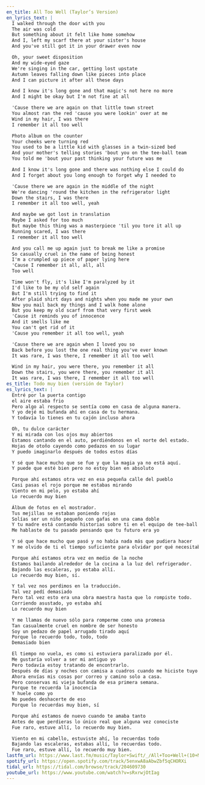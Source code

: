 ```yaml
---
en_title: All Too Well (Taylor’s Version)
en_lyrics_text: |
  I walked through the door with you
  The air was cold
  But something about it felt like home somehow
  And I, left my scarf there at your sister's house
  And you've still got it in your drawer even now

  Oh, your sweet disposition
  And my wide-eyed gaze
  We're singing in the car, getting lost upstate
  Autumn leaves falling down like pieces into place
  And I can picture it after all these days

  And I know it's long gone and that magic's not here no more
  And I might be okay but I'm not fine at all

  'Cause there we are again on that little town street
  You almost ran the red 'cause you were lookin' over at me
  Wind in my hair, I was there
  I remember it all too well

  Photo album on the counter
  Your cheeks were turning red
  You used to be a little kid with glasses in a twin-sized bed
  And your mother's telling stories 'bout you on the tee-ball team
  You told me 'bout your past thinking your future was me

  And I know it's long gone and there was nothing else I could do
  And I forget about you long enough to forget why I needed to

  'Cause there we are again in the middle of the night
  We're dancing 'round the kitchen in the refrigerator light
  Down the stairs, I was there
  I remember it all too well, yeah

  And maybe we got lost in translation
  Maybe I asked for too much
  But maybe this thing was a masterpiece 'til you tore it all up
  Running scared, I was there
  I remember it all too well

  And you call me up again just to break me like a promise
  So casually cruel in the name of being honest
  I'm a crumpled up piece of paper lying here
  'Cause I remember it all, all, all
  Too well

  Time won't fly, it's like I'm paralyzed by it
  I'd like to be my old self again
  But I'm still trying to find it
  After plaid shirt days and nights when you made me your own
  Now you mail back my things and I walk home alone
  But you keep my old scarf from that very first week
  'Cause it reminds you of innocence
  And it smells like me
  You can't get rid of it
  'Cause you remember it all too well, yeah

  'Cause there we are again when I loved you so
  Back before you lost the one real thing you've ever known
  It was rare, I was there, I remember it all too well

  Wind in my hair, you were there, you remember it all
  Down the stairs, you were there, you remember it all
  It was rare, I was there, I remember it all too well
es_title: Todo muy bien (versión de Taylor)
es_lyrics_text: |
  Entré por la puerta contigo
  el aire estaba frio
  Pero algo al respecto se sentía como en casa de alguna manera.
  Y yo dejé mi bufanda ahí en casa de tu hermana.
  Y todavía lo tienes en tu cajón incluso ahora

  Oh, tu dulce carácter
  Y mi mirada con los ojos muy abiertos
  Estamos cantando en el auto, perdiéndonos en el norte del estado.
  Hojas de otoño cayendo como pedazos en su lugar
  Y puedo imaginarlo después de todos estos días

  Y sé que hace mucho que se fue y que la magia ya no está aquí.
  Y puede que esté bien pero no estoy bien en absoluto

  Porque ahí estamos otra vez en esa pequeña calle del pueblo
  Casi pasas el rojo porque me estabas mirando
  Viento en mi pelo, yo estaba ahí
  Lo recuerdo muy bien

  Álbum de fotos en el mostrador.
  Tus mejillas se estaban poniendo rojas
  Solías ser un niño pequeño con gafas en una cama doble
  Y tu madre está contando historias sobre ti en el equipo de tee-ball
  Me hablaste de tu pasado pensando que tu futuro era yo

  Y sé que hace mucho que pasó y no había nada más que pudiera hacer
  Y me olvido de ti el tiempo suficiente para olvidar por qué necesitaba hacerlo.

  Porque ahí estamos otra vez en medio de la noche
  Estamos bailando alrededor de la cocina a la luz del refrigerador.
  Bajando las escaleras, yo estaba allí.
  Lo recuerdo muy bien, sí.

  Y tal vez nos perdimos en la traducción.
  Tal vez pedí demasiado
  Pero tal vez esto era una obra maestra hasta que lo rompiste todo.
  Corriendo asustado, yo estaba ahí
  Lo recuerdo muy bien

  Y me llamas de nuevo sólo para romperme como una promesa
  Tan casualmente cruel en nombre de ser honesto
  Soy un pedazo de papel arrugado tirado aquí
  Porque lo recuerdo todo, todo, todo
  Demasiado bien

  El tiempo no vuela, es como si estuviera paralizado por él.
  Me gustaría volver a ser mi antiguo yo
  Pero todavía estoy tratando de encontrarlo.
  Después de días y noches con camisa a cuadros cuando me hiciste tuyo
  Ahora envías mis cosas por correo y camino solo a casa.
  Pero conservas mi vieja bufanda de esa primera semana.
  Porque te recuerda la inocencia
  Y huele como yo
  No puedes deshacerte de eso
  Porque lo recuerdas muy bien, sí

  Porque ahí estamos de nuevo cuando te amaba tanto
  Antes de que perdieras lo único real que alguna vez conociste
  Fue raro, estuve allí, lo recuerdo muy bien.

  Viento en mi cabello, estuviste ahí, lo recuerdas todo
  Bajando las escaleras, estabas allí, lo recuerdas todo.
  Fue raro, estuve allí, lo recuerdo muy bien.
lastfm_url: https://www.last.fm/music/Taylor+Swift/_/All+Too+Well+(10+Minute+Version)+(Taylor%27s+Version)+(From+the+Vault)
spotify_url: https://open.spotify.com/track/5enxwA8aAbwZbf5qCHORXi
tidal_url: https://tidal.com/browse/track/204609730
youtube_url: https://www.youtube.com/watch?v=sRxrwjOtIag
---
```

